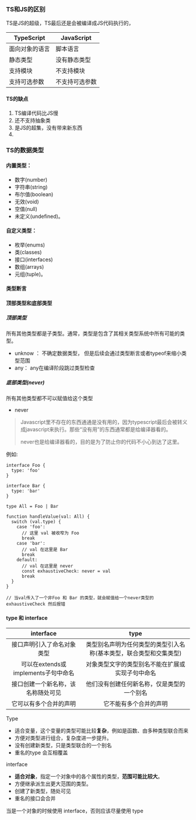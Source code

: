 ### TS和JS的区别

TS是JS的超级，TS最后还是会被编译成JS代码执行的，

| TypeScript | JavaScript |
| ---------- | ---------- |
| 面向对象的语言    | 脚本语言       |
| 静态类型       | 没有静态类型     |
| 支持模块       | 不支持模块      |
| 支持可选参数     | 不支持可选参数    |



#### TS的缺点

1. TS编译代码比JS慢
2. 还不支持抽象类
3. 是JS的超集，没有带来新东西
4. 

### TS的数据类型

#### 内置类型：

- 数字(number)
- 字符串(string)
- 布尔值(boolean)
- 无效(void)
- 空值(null)
- 未定义(undefined)。

#### 自定义类型：

- 枚举(enums)
- 类(classes)
- 接口(interfaces)
- 数组(arrays)
- 元组(tuple)。

#### 类型断言



#### 顶部类型和底部类型

##### **顶部类型**

所有其他类型都是子类型。通常，类型是包含了其相关类型系统中所有可能的类型。

-  unknow ： 不确定数据类型， 但是后续会通过类型断言或者typeof来缩小类型范围
- any： any在编译阶段跳过类型检查



##### **底部类型**(never) 

所有其他类型都不可以赋值给这个类型

- never

>  Javascript里不存在的东西通通是没有用的，因为typescript最后会被转义成javascript来执行。那些“没有用”的东西通常都是给编译器看的。
>
> never也是给编译器看的，目的是为了防止你的代码不小心到达了这里。 

例如:

```
interface Foo {
  type: 'foo'
}

interface Bar {
  type: 'bar'
}

type All = Foo | Bar

function handleValue(val: All) {
  switch (val.type) {
    case 'foo':
      // 这里 val 被收窄为 Foo
      break
    case 'bar':
      // val 在这里是 Bar
      break
    default:
      // val 在这里是 never
      const exhaustiveCheck: never = val
      break
  }
}

// 当val传入了一个非Foo 和 Bar 的类型，就会赋值给一个never类型的 exhaustiveCheck 然后报错
```

#### type 和 interface

|              interface              |                             type                             |
| :---------------------------------: | :----------------------------------------------------------: |
|     接口声明引入了命名对象类型      | 类型别名声明为任何类型的类型引入名称(基本类型，联合类型和交集类型) |
| 可以在extends或implements子句中命名 |       对象类型文字的类型别名不能在扩展或实现子句中命名       |
| 接口创建一个新名称，该名称随处可见  |          他们没有创建任何新名称，仅是类型的一个别名          |
|       它可以有多个合并的声明        |                    它不能有多个合并的声明                    |



Type 

- ​适合变量，这个变量的类型可能比较**复杂**，例如是函数、由多种类型联合而来
- 方便对类型进行组合，复杂度进一步提升。
- 没有创建新类型，只是类型联合的一个别名
- 重名的type 会互相覆盖



interface

- **适合对象**，指定一个对象中的各个属性的类型，**范围可能比较大**。
- 方便继承派生出更大范围的类型。
- 创建了新类型，随处可见
- 重名的接口会合并



当是一个对象的时候使用 interface，否则应该尽量使用 type











